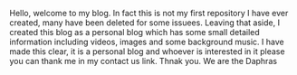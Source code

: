 Hello, welcome to my blog. In fact this is not my first repository I have ever created, many have been deleted for some issuees. Leaving that aside, I created this blog as a personal blog
which has some small detailed information including videos, images and some background music. I have made this clear, it is a personal blog and whoever is interested in it please you can thank me in my contact us link. Thnak you. We are the Daphras

